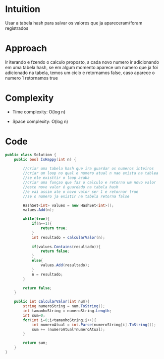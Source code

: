 # Intuition
Usar a tabela hash para salvar os valores que ja apareceram/foram registrados

# Approach
Ir iterando e fzendo o calculo proposto, a cada novo numero ir adicionando em uma tabela hash, se em algum momento aparece um numero que ja foi adicionado na tabela, temos um ciclo e retornamos false, caso aparece o numero 1 retornamos true

# Complexity
- Time complexity: O(log n)

- Space complexity: O(log n)

# Code
```csharp []
public class Solution {
    public bool IsHappy(int n) {
       
        //criar uma tabela hash que ira guardar os numeros inteiros
        //criar um loop no qual o numero atual n nao exista na tablea
        //se ele existtir o loop acaba
        //criar uma funçao que faz o calculo e retorna um novo valor
        //este novo valor é guardado na tabela hash
        //e vai assim ate o novo valor ser 1 e retornar true
        //se o numero ja existir na tabela retorna false

        HashSet<int> values = new HashSet<int>();
        values.Add(n);

        while(true){
            if(n==1){
                return true;
            }
            int resultado = calcularValor(n);
           
            if(values.Contains(resultado)){
                return false;
            }
            else{
                values.Add(resultado);
            }
            n = resultado;
        }

        return false;
    }

    public int calcularValor(int num){
        string numeroString = num.ToString();
        int tamanhoString = numeroString.Length;
        int sum=0;
        for(int i=0;i<tamanhoString;i++){
            int numeroAtual = int.Parse(numeroString[i].ToString());
            sum += (numeroAtual*numeroAtual);
        }

        return sum;
    }
}
```
